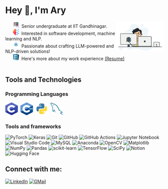 

# Hey 👋, I'm Ary
<!--Intro Section-->
<img src="https://github.com/AryPratap/Ary-Pratap/blob/main/intro.gif" width="30%" align="right">

&nbsp;&nbsp;&nbsp;&nbsp;&nbsp;&nbsp;<img src="https://github.com/AryPratap/Ary-Pratap/blob/main/icons/cs.svg" alt="C" width="20" height="20" />&nbsp;&nbsp;Senior undergraduate at IIT Gandhinagar.<br>
&nbsp;&nbsp;&nbsp;&nbsp;&nbsp;&nbsp;<img src="https://github.com/AryPratap/Ary-Pratap/blob/main/icons/ai.svg" alt="C" width="20" height="20" />&nbsp;&nbsp;Interested in software development, machine learning and NLP.<br>
&nbsp;&nbsp;&nbsp;&nbsp;&nbsp;&nbsp;<img src="https://github.com/AryPratap/Ary-Pratap/blob/main/icons/llms_800x800.png" alt="C" width="20" height="20" />&nbsp;&nbsp;Passionate about crafting LLM-powered and NLP-driven solutions!<br>
&nbsp;&nbsp;&nbsp;&nbsp;&nbsp;&nbsp;<img src="https://github.com/AryPratap/Ary-Pratap/blob/main/icons/cv.svg" alt="C" width="20" height="20" />&nbsp;&nbsp;Here's more about my work experience [(Resume)](https://drive.google.com/file/d/1YErv2RFQPoakSw-RLXs5vKFMaIFpUB5h/view?usp=sharing) <br><br>


## Tools and Technologies 

### Programming Languages
<img src="https://github.com/AryPratap/Ary-Pratap/blob/main/icons/c.svg" alt="C" width="40" height="40" />&nbsp;
<img src="https://github.com/AryPratap/Ary-Pratap/blob/main/icons/cpp.svg" alt="C++" width="40" height="40" />&nbsp;
<img src="https://github.com/PKief/vscode-material-icon-theme/blob/main/icons/python.svg" alt="python" width="40" height="40" />&nbsp;
<img src="https://github.com/AryPratap/Ary-Pratap/blob/main/icons/mysql.svg" alt="SQL" width="40" height="40" />&nbsp;

### Tools and frameworks</h4>
![PyTorch](https://img.shields.io/badge/PyTorch-%23EE4C2C.svg?style=for-the-badge&logo=PyTorch&logoColor=white)
![Keras](https://img.shields.io/badge/Keras-%23D00000.svg?style=for-the-badge&logo=Keras&logoColor=white)
![Git](https://img.shields.io/badge/git-%23F05033.svg?style=for-the-badge&logo=git&logoColor=white)
![GitHub](https://img.shields.io/badge/github-%23121011.svg?style=for-the-badge&logo=github&logoColor=white)
![GitHub Actions](https://img.shields.io/badge/github%20actions-%232671E5.svg?style=for-the-badge&logo=githubactions&logoColor=white)
![Jupyter Notebook](https://img.shields.io/badge/jupyter-%23FA0F00.svg?style=for-the-badge&logo=jupyter&logoColor=white)
![Visual Studio Code](https://img.shields.io/badge/Visual%20Studio%20Code-0078d7.svg?style=for-the-badge&logo=visual-studio-code&logoColor=white)
![MySQL](https://img.shields.io/badge/mysql-%2300f.svg?style=for-the-badge&logo=mysql&logoColor=white)
![Anaconda](https://img.shields.io/badge/Anaconda-%2344A833.svg?style=for-the-badge&logo=anaconda&logoColor=white)
![OpenCV](https://img.shields.io/badge/opencv-%23white.svg?style=for-the-badge&logo=opencv&logoColor=white)
![Matplotlib](https://img.shields.io/badge/Matplotlib-%23ffffff.svg?style=for-the-badge&logo=Matplotlib&logoColor=black)
![NumPy](https://img.shields.io/badge/numpy-%23013243.svg?style=for-the-badge&logo=numpy&logoColor=white)
![Pandas](https://img.shields.io/badge/pandas-%23150458.svg?style=for-the-badge&logo=pandas&logoColor=white)
![scikit-learn](https://img.shields.io/badge/scikit--learn-%23F7931E.svg?style=for-the-badge&logo=scikit-learn&logoColor=white)
![TensorFlow](https://img.shields.io/badge/TensorFlow-%23FF6F00.svg?style=for-the-badge&logo=TensorFlow&logoColor=white)
![SciPy](https://img.shields.io/badge/SciPy-%230C55A5.svg?style=for-the-badge&logo=scipy&logoColor=%white)
![Notion](https://img.shields.io/badge/Notion-%23000000.svg?style=for-the-badge&logo=notion&logoColor=white)
![Hugging Face](https://img.shields.io/badge/%F0%9F%A4%97%20Hugging%20Face-Spaces-blue)

## Connect with me:
[![LinkedIn](https://img.shields.io/badge/LinkedIn-0077B5?style=for-the-badge&logo=linkedin&logoColor=white)](https://linkedin.com/in/ary-pratap-singh/)
[![GMail](https://img.shields.io/badge/Gmail-D14836?style=for-the-badge&logo=gmail&logoColor=white)](mailto:ary.pratap@iitgn.ac.in)


